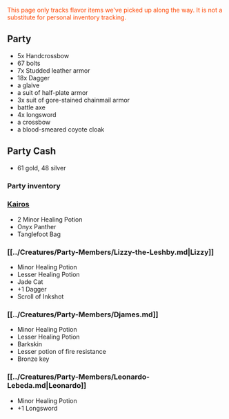 <font style="color:orangered">This page only tracks flavor items we've picked up along the way. It is not a substitute for personal inventory tracking.</font> 
## Party
- 5x Handcrossbow
- 67 bolts
- 7x Studded leather armor
- 18x Dagger
- a glaive
- a suit of half-plate armor
- 3x suit of gore-stained chainmail armor
- battle axe
- 4x longsword
- a crossbow
- a blood-smeared coyote cloak
## Party Cash

- 61 gold, 48 silver
### Party inventory
### [Kairos](../Creatures/Party-Members/Kairos.md)
- 2 Minor Healing Potion
- Onyx Panther
- Tanglefoot Bag
### [[../Creatures/Party-Members/Lizzy-the-Leshby.md|Lizzy]]
- Minor Healing Potion
- Lesser Healing Potion
- Jade Cat
- +1 Dagger
- Scroll of Inkshot
### [[../Creatures/Party-Members/Djames.md]]
- Minor Healing Potion 
- Lesser Healing Potion
- Barkskin
 - Lesser potion of fire resistance
 - Bronze key
### [[../Creatures/Party-Members/Leonardo-Lebeda.md|Leonardo]]
- Minor Healing Potion
- +1 Longsword